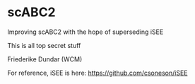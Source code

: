 # scABC2
Improving scABC2 with the hope of superseding iSEE

This is all top secret stuff

Friederike Dundar (WCM)

For reference, iSEE is here: https://github.com/csoneson/iSEE
